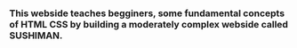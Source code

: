 ### This webside teaches begginers, some fundamental concepts of HTML CSS by building a moderately complex webside called SUSHIMAN.
